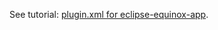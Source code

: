 See tutorial: [plugin.xml for eclipse-equinox-app](../../../../wiki/plugin.xml-for-eclipse-equinox-app).
